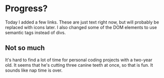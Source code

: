 # Progress?

Today I added a few links. These are just text right now, but will probably be replaced with icons later.
I also changed some of the DOM elements to use semantic tags instead of divs.

## Not so much

It's hard to find a lot of time for personal coding projects with a two-year old. It seems that he's cutting three canine teeth at once, so that is fun.
It sounds like nap time is over.
